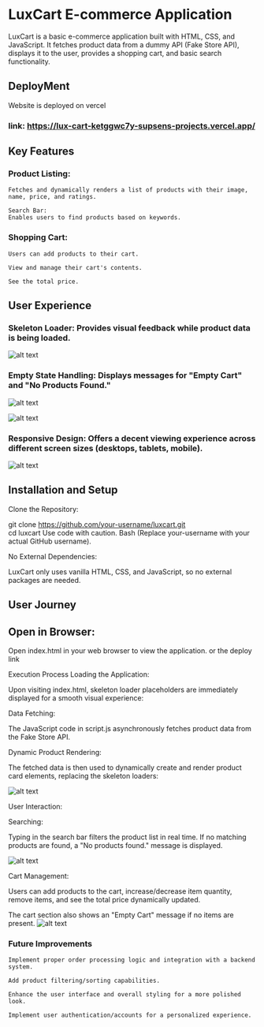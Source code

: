 # LuxCart E-commerce Application

LuxCart is a basic e-commerce application built with HTML, CSS, and JavaScript. It fetches product data from a dummy API (Fake Store API), displays it to the user, provides a shopping cart, and basic search functionality.

## DeployMent
Website is deployed on vercel
### link: https://lux-cart-ketggwc7y-supsens-projects.vercel.app/

## Key Features
### Product Listing:
    Fetches and dynamically renders a list of products with their image, name, price, and ratings.

    Search Bar: 
    Enables users to find products based on keywords.

### Shopping Cart:

    Users can add products to their cart.

    View and manage their cart's contents.

    See the total price.

## User Experience
### Skeleton Loader: Provides visual feedback while product data is being loaded.
![alt text](<Screenshot (161).png>)

### Empty State Handling: Displays messages for "Empty Cart" and "No Products Found."
![alt text](image.png)

![alt text](image-1.png)

### Responsive Design: Offers a decent viewing experience across different screen sizes (desktops, tablets, mobile).
![alt text](image-5.png)
## Installation and Setup
Clone the Repository:

git clone https://github.com/your-username/luxcart.git  
cd luxcart
Use code with caution.
Bash
(Replace your-username with your actual GitHub username).

No External Dependencies:

LuxCart only uses vanilla HTML, CSS, and JavaScript, so no external packages are needed.

## User Journey

## Open in Browser:

Open index.html in your web browser to view the application. or the deploy link

Execution Process
Loading the Application:

Upon visiting index.html, skeleton loader placeholders are immediately displayed for a smooth visual experience:

Data Fetching:

The JavaScript code in script.js asynchronously fetches product data from the Fake Store API.

Dynamic Product Rendering:

The fetched data is then used to dynamically create and render product card elements, replacing the skeleton loaders:

![alt text](image-2.png)

User Interaction:

Searching:

Typing in the search bar filters the product list in real time. If no matching products are found, a "No products found." message is displayed.

![alt text](image-3.png)

Cart Management:

Users can add products to the cart, increase/decrease item quantity, remove items, and see the total price dynamically updated.

The cart section also shows an "Empty Cart" message if no items are present.
![alt text](image-4.png)

### Future Improvements
    Implement proper order processing logic and integration with a backend system.

    Add product filtering/sorting capabilities.

    Enhance the user interface and overall styling for a more polished look.

    Implement user authentication/accounts for a personalized experience.